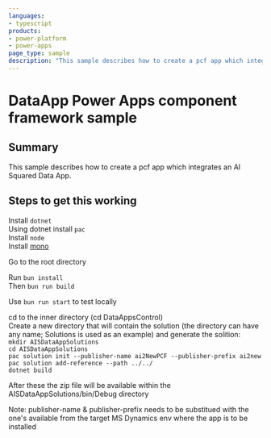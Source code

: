 ```yaml
---
languages:
- typescript
products:
- power-platform
- power-apps
page_type: sample
description: "This sample describes how to create a pcf app which integrates an AI Squared Data App."
---
```

# DataApp Power Apps component framework sample

## Summary

This sample describes how to create a pcf app which integrates an AI Squared Data App.

## Steps to get this working

Install `dotnet`  
Using dotnet install `pac`  
Install `node`  
Install [mono](https://www.mono-project.com/download/stable/#download-mac)  
  
Go to the root directory  
  
Run `bun install`  
Then `bun run build`  
  
Use `bun run start` to test locally  
  
cd to the inner directory (cd DataAppsControl)    
Create a new directory that will contain the solution (the directory can have any name; Solutions is used as an example) and generate the solition:  
`mkdir AISDataAppSolutions`  
`cd AISDataAppSolutions`  
`pac solution init --publisher-name ai2NewPCF --publisher-prefix ai2new`  
`pac solution add-reference --path ../../`  
`dotnet build`  
  
After these the zip file will be available within the AISDataAppSolutions/bin/Debug directory  
  
Note: publisher-name & publisher-prefix needs to be substitued with the one's available from the target MS Dynamics env where the app is to be installed  


